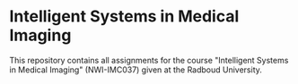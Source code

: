 # Intelligent Systems in Medical Imaging

This repository contains all assignments for the course "Intelligent Systems in Medical Imaging" (NWI-IMC037) given at the Radboud University.

